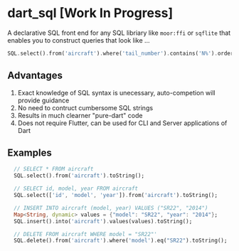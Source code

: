 # dart_sql [Work In Progress]

A declarative SQL front end for any SQL libriary like `moor:ffi` or `sqflite` that enables you to construct queries that look like ...

```dart
SQL.select().from('aircraft').where('tail_number').contains('N%').orderBy('model').asc.toString()
```

## Advantages

1. Exact knowledge of SQL syntax is unecessary, auto-competion will provide guidance
2. No need to contruct cumbersome SQL strings
3. Results in much clearner "pure-dart" code
4. Does not require Flutter, can be used for CLI and Server applications of Dart

## Examples

```dart
  // SELECT * FROM aircraft
  SQL.select().from('aircraft').toString();

  // SELECT id, model, year FROM aircraft
  SQL.select(['id', 'model', 'year']).from('aircraft').toString();

  // INSERT INTO aircraft (model, year) VALUES ("SR22", "2014")
  Map<String, dynamic> values = {"model": "SR22", "year": "2014"};
  SQL.insert().into('aircraft').values(values).toString();

  // DELETE FROM aircraft WHERE model = "SR22"'
  SQL.delete().from('aircraft').where('model').eq("SR22").toString();
```